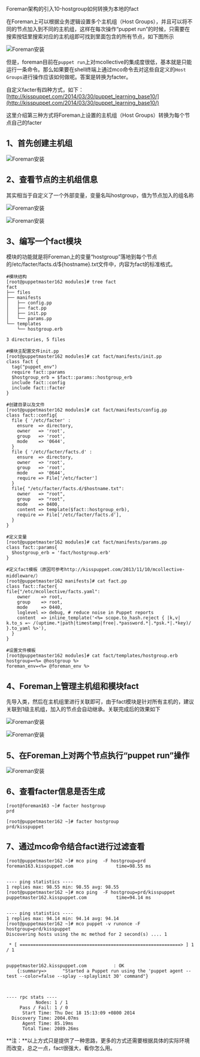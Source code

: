 Foreman架构的引入10-hostgroup如何转换为本地的fact


在Foreman上可以根据业务逻辑设置多个主机组（Host Groups），并且可以将不同的节点加入到不同的主机组，这样在每次操作“puppet run”的时候，只需要在搜索按钮里搜索对应的主机组即可找到里面包含的所有节点，如下图所示

![Foreman安装](http://kisspuppet.com/img/foreman10-1.png)

但是，foreman目前在`puppet run`上对mcollective的集成度很低，基本就是只能运行一条命令。那么如果要在shell终端上通过mco命令去对这些自定义的`Host Groups`进行操作应该如何做呢。答案是转换为facter。

<!--more-->

自定义facter有四种方式，如下：[http://kisspuppet.com/2014/03/30/puppet_learning_base10/](http://kisspuppet.com/2014/03/30/puppet_learning_base10/)

这里介绍第三种方式将Foreman上设置的主机组（Host Groups）转换为每个节点自己的facter

## 1、首先创建主机组 ##

![Foreman安装](http://kisspuppet.com/img/foreman10-2.png)


## 2、查看节点的主机组信息 ##

其实相当于自定义了一个外部变量，变量名叫hostgroup，值为节点加入的组名称

![Foreman安装](http://kisspuppet.com/img/foreman10-3.png)

![Foreman安装](http://kisspuppet.com/img/foreman10-4.png)

## 3、编写一个fact模块 ##

模块的功能就是将Foreman上的变量“hostgroup”落地到每个节点的/etc/facter/facts.d/${hostname}.txt文件中，内容为fact的标准格式。

	#模块结构
	[root@puppetmaster162 modules]# tree fact
	fact
	├── files
	├── manifests
	│   ├── config.pp
	│   ├── fact.pp
	│   ├── init.pp
	│   └── params.pp
	└── templates
	    └── hostgroup.erb
	
	3 directories, 5 files
	
	#模块主配置文件init.pp
	[root@puppetmaster162 modules]# cat fact/manifests/init.pp 
	class fact {
	  tag("puppet_env")
	  require fact::params
	  $hostgroup_erb = $fact::params::hostgroup_erb
	  include fact::config
	  include fact::facter
	}

	#创建目录以及文件
	[root@puppetmaster162 modules]# cat fact/manifests/config.pp 
	class fact::config{
	  file { '/etc/facter' :
	    ensure  => directory,
	    owner   => 'root',
	    group   => 'root',
	    mode    => '0644',
	  }
	  file { '/etc/facter/facts.d' :
	    ensure  => directory,
	    owner   => 'root',
	    group   => 'root',
	    mode    => '0644',
	    require => File['/etc/facter']
	  }
	  file{ "/etc/facter/facts.d/$hostname.txt":
	    owner   => "root",
	    group   => "root",
	    mode    => 0400,
	    content => template($fact::hostgroup_erb),
	    require => File['/etc/facter/facts.d'],
	  }
	}

	#定义变量
	[root@puppetmaster162 modules]# cat fact/manifests/params.pp 
	class fact::params{
	  $hostgroup_erb = 'fact/hostgroup.erb'
	}

	#定义fact模板（原因可参考http://kisspuppet.com/2013/11/10/mcollective-middleware/）
	[root@puppetmaster162 manifests]# cat fact.pp 
	class fact::facter{
	file{"/etc/mcollective/facts.yaml":
	    owner    => root,
	    group    => root,
	    mode     => 0440,
	    loglevel => debug, # reduce noise in Puppet reports
	    content  => inline_template('<%= scope.to_hash.reject { |k,v| k.to_s =~ /(uptime.*|path|timestamp|free|.*password.*|.*psk.*|.*key)/ }.to_yaml %>'),
	  }
	}

	#设置文件模板
	[root@puppetmaster162 modules]# cat fact/templates/hostgroup.erb 
	hostgroup=<%= @hostgroup %> 
	foreman_env=<%= @foreman_env %>


## 4、Foreman上管理主机组和模块fact ##

先导入类，然后在主机组里进行关联即可，由于fact模块是针对所有主机的，建议关联到1级主机组，加入的节点会自动继承。关联完成后的效果如下

![Foreman安装](http://kisspuppet.com/img/foreman10-5.png)

![Foreman安装](http://kisspuppet.com/img/foreman10-6.png)


## 5、在Foreman上对两个节点执行“puppet run”操作 ##

![Foreman安装](http://kisspuppet.com/img/foreman10-7.png)


## 6、查看facter信息是否生成 ##

	[root@foreman163 ~]# facter hostgroup
	prd 
	
	[root@puppetmaster162 ~]# facter hostgroup
	prd/kisspuppet

## 7、通过mco命令结合fact进行过滤查看 ##

	[root@puppetmaster162 ~]# mco ping  -F hostgroup=prd
	foreman163.kisspuppet.com                time=98.55 ms
	
	
	---- ping statistics ----
	1 replies max: 98.55 min: 98.55 avg: 98.55 
	[root@puppetmaster162 ~]# mco ping  -F hostgroup=prd/kisspuppet
	puppetmaster162.kisspuppet.com           time=94.14 ms
	
	
	---- ping statistics ----
	1 replies max: 94.14 min: 94.14 avg: 94.14 
	[root@puppetmaster162 ~]# mco puppet -v runonce -F hostgroup=prd/kisspuppet
	Discovering hosts using the mc method for 2 second(s) .... 1
	
	 * [ ============================================================> ] 1 / 1
	
	
	puppetmaster162.kisspuppet.com          : OK
	    {:summary=>      "Started a Puppet run using the 'puppet agent --test --color=false --splay --splaylimit 30' command"}
	
	
	
	---- rpc stats ----
	           Nodes: 1 / 1
	     Pass / Fail: 1 / 0
	      Start Time: Thu Dec 18 15:13:09 +0800 2014
	  Discovery Time: 2004.07ms
	      Agent Time: 85.19ms
	      Total Time: 2089.26ms

**注：**以上方式只是提供了一种思路，更多的方式还需要根据具体的实际环境而改变，总之一点，fact很强大，看你怎么用。